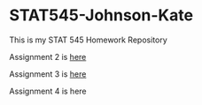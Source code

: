 # STAT545-Johnson-Kate

This is my STAT 545 Homework Repository

Assignment 2 is [here](https://github.com/KateJohnson/STAT545-hw02-Johnson-Kate/blob/master/Gapminder_exploration.md)

Assignment 3 is [here](https://github.com/KateJohnson/STAT545-hw-Johnson-Kate/blob/master/hw03/Gapminder_exploration_cont.md)

Assignment 4 is here
